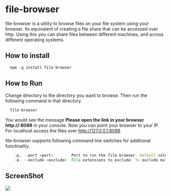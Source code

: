 file-browser
============
file-browser is a utility to browse files on your file system using your browser. Its equivalent of creating a file share that can be accessed over http. Using this you can share files between different machines, and across different operating systems. 

## How to install
```js
  npm -g install file-browser
```

## How to Run
Change directory to the directory you want to browse. Then run the following command in that directory.
```js
  file-browser
```
You would see the message <b>Please open the link in your browser http://<YOUR-IP>:8088</b> in your console. Now you can point your browser to your IP. 
For localhost access the files over http://127.0.0.1:8088 

file-browser supports following command line switches for additional functinality.

```js
    -p, --port <port>        Port to run the file-browser. Default value is 8088
    -e, --exclude <exclude>  File extensions to exclude. To exclude multiple extension pass -e multiple times. e.g. ( -e .js -e .cs -e .swp)
``` 

## ScreenShot
<img src="https://raw.githubusercontent.com/sumitchawla/file-browser/master/file-browser.png"/>
